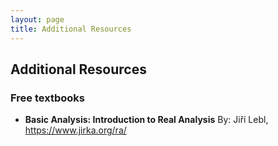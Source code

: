 ```yaml
---
layout: page
title: Additional Resources
---
```


## Additional Resources

### Free textbooks

+ **Basic Analysis: Introduction to Real Analysis** By: Jiří Lebl, <https://www.jirka.org/ra/>
